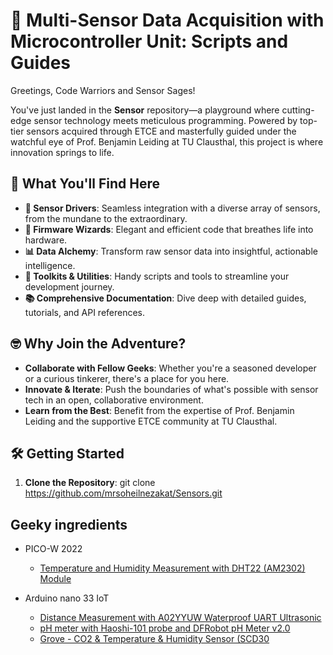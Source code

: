 # 🚀 Multi-Sensor Data Acquisition with Microcontroller Unit: Scripts and Guides

Greetings, Code Warriors and Sensor Sages!

You've just landed in the **Sensor** repository—a playground where cutting-edge sensor technology meets meticulous programming. Powered by top-tier sensors acquired through ETCE and masterfully guided under the watchful eye of Prof. Benjamin Leiding at TU Clausthal, this project is where innovation springs to life.

## 🌟 What You'll Find Here

- **📡 Sensor Drivers**: Seamless integration with a diverse array of sensors, from the mundane to the extraordinary.
- **🧬 Firmware Wizards**: Elegant and efficient code that breathes life into hardware.
- **📊 Data Alchemy**: Transform raw sensor data into insightful, actionable intelligence.
- **🔧 Toolkits & Utilities**: Handy scripts and tools to streamline your development journey.
- **📚 Comprehensive Documentation**: Dive deep with detailed guides, tutorials, and API references.

## 🤓 Why Join the Adventure?

- **Collaborate with Fellow Geeks**: Whether you're a seasoned developer or a curious tinkerer, there's a place for you here.
- **Innovate & Iterate**: Push the boundaries of what's possible with sensor tech in an open, collaborative environment.
- **Learn from the Best**: Benefit from the expertise of Prof. Benjamin Leiding and the supportive ETCE community at TU Clausthal.

## 🛠️ Getting Started

1. **Clone the Repository**:
   git clone https://github.com/mrsoheilnezakat/Sensors.git

## Geeky ingredients

- PICO-W 2022
  - [Temperature and Humidity Measurement with DHT22 (AM2302) Module](https://github.com/mrsoheilnezakat/Sensors/tree/main_branch/DHT22%20(AM2302)%20Module)


- Arduino nano 33 IoT
  - [Distance Measurement with A02YYUW Waterproof UART Ultrasonic](https://github.com/mrsoheilnezakat/Sensors/tree/main_branch/A02YYUW%20Waterproof%20UART)
  - [pH meter with Haoshi-101 probe and DFRobot pH Meter v2.0](https://github.com/mrsoheilnezakat/Sensors/tree/main_branch/HAOSHI-101%20ph%20Probe)
  - [Grove - CO2 & Temperature & Humidity Sensor (SCD30](https://github.com/mrsoheilnezakat/Sensors/tree/main_branch/Grove%20-%20CO2%20&%20Temperature%20&%20Humidity%20Sensor%20(SCD30))
